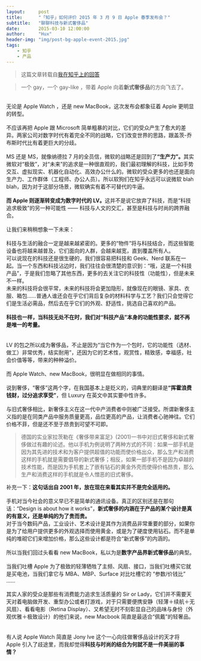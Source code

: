 ```yaml
---
layout:     post
title:      "「知乎」如何评价 2015 年 3 月 9 日 Apple 春季发布会？"
subtitle:   "聊聊科技与新式奢侈品"
date:       2015-03-10 12:00:00
author:     "Hux"
header-img: "img/post-bg-apple-event-2015.jpg"
tags:
    - 知乎
    - 产品
---
```


> 这篇文章转载自[我在知乎上的回答](http://www.zhihu.com/question/28617408/answer/41626694)


<div>
    <blockquote>一个 gay，一个 gay-like ，带着 Apple 向着<b>新式奢侈品</b>的方向飞去了。</blockquote>
    <br>无论是 Apple Watch ，还是 new MacBook，这次发布会都象征着 Apple 更明显的转型。
    <br>
    <br>不应该再把 Apple 跟 Microsoft 简单粗暴的对比，它们的受众产生了愈大的差异。两家公司对数字时代有着完全不同的战略，它们改变世界的思路，跟盖茨-乔布斯时代比有着更巨大的分歧。
    <br>
    <br>MS 还是 MS，就像纳德拉 7 月的全员信，微软的战略还是回到了<b>“生产力”。</b>其实微软对“极致”，对“未来”的追求是一种很直观的，我们最初理解的科技，比如手势交互、虚拟现实、机器化自动化、高效办公什么的。微软的受众更多的也还是面向生产力、工作群体（工程师、办公人员）。所以软狗们在知乎永远可以说微软 blah blah，因为对于这部分场景，微软确实有着不可替代的牛逼。
    <br>
    <br><b>而 Apple 则逐渐转变成为数字时代的 LV。</b>这并不是说它放弃了科技，而是“科技追求极致”的另一种可能性 —— 科技与人文的交汇，甚至是科技与时尚的跨界融合。
    <br>
    <br>让我们来稍稍想象一下未来：
    <br>
    <br>科技与生活的融合一定是越来越紧密的。更多的“物件”将与科技结合，而这些智能设备也将越来越普及，它们面向的人群，会越来越宽，直到覆盖所有人。
    <br>可以说现在的科技还是很生硬的，我们很容易把科技和 Geek、Nerd 联系在一起。当一个东西和科技沾边时，我们往往会很清楚的意识到：“哦，这是一个科技产品”，于是我们忽略了其他东西，更多的去关注它的科技性（功能性），但是未来不一样。
    <br>未来的科技将会很平常，未来的科技将会更加隐形，就像现在的眼镜、家具、衣服、箱包……普通人谁还会在乎它们背后复杂的材料科学与工艺？我们只会觉得它们是生活必需品，然后去在乎它们的外观、舒适性，挑选自己喜欢的产品。
    <br>
    <br><b>科技也一样，当科技无处不在时，我们对“科技产品”本身的功能性要求，就不再是唯一的考量。</b>
    <br>
    <br>
    <br>LV 的包之所以成为奢侈品，不止是因为“当它作为一个包时，它的功能性（选材、做工）非常优秀，结实耐用”，还因为它的艺术性，观赏性，精致感，幸福感，社会价值等等，带来的种种溢价。
    <br>
    <br>而 Apple Watch、new MacBook，很明显在做相同的事情。
    <br>
    <br>说到奢侈，“奢侈”这两个字，在我国基本上是贬义的，词典里的翻译是<b>“挥霍浪费钱财，过分追求享受”</b>，但 Luxury 在英文中其实要中性许多。
    <br>
    <br>与旧式奢侈相比，新奢侈主义在这一代中产消费者中则被广泛接受。所谓新奢侈主义指的是在同类产品中服务质量更高，品位更高的产品，让消费者心驰神往。它们价格不菲，但是还不至于昂贵到可望不可即。
    <br>
    <blockquote>德国的实业家拉茨勒在《奢侈带来富足》(2001)一书中对旧式奢侈和新式奢侈做过有趣的论述。他以手机为例说明了两种方式的不同：如果一部手机是因为其先进的技术和为客户提供超值的功能而使价格出众，那么生产和消费这样的手机就是需要倡导的新式奢侈；相反，如果一部手机不是因为卓越的技术性能，而是因为手机套上了嵌有钻石的黄金外壳而使得价格昂贵，那么生产和消费这样的手机就是令人憎恶的旧式奢侈。
        <br>
    </blockquote>补充一下：<b>这句话出自 2001 年，放在现在来看其实并不是完全适用的。</b>
    <br>
    <br>手机对当今社会的意义早已不是简单的通讯设备。真正的区别还是在那句话：“Design is about how it works”，<b>新式奢侈的内涵在于产品的某个设计是真的有意义，还是单纯的为了贵而贵。</b>
    <br>对于当今数码产品，工业设计、艺术设计是其作为消费品非常重要的部分，如果你是为了给用户提供更多的外观选择而使用黄金，或是为了硬度使用钻石。而不是单纯的堆砌它们来增加价格，那么这些设计都是符合“新式奢侈”的内涵的。
    <br>
    <br>所以当我们回过头看看 new MacBook，私以为是<b>数字产品界新式奢侈品</b>的典型。
    <br>
    <br>当我们吐槽 Apple 为了极致的轻薄牺牲了主频、风扇、接口，当我们吐槽买它就是买电池，当我们拿它与 MBA、MBP、Surface 对比吐槽它的 “参数/价钱比” ……
    <br>
    <br>其实人家的受众是那些有消费能力追求生活质量的 Sir or Lady，它们并不需要天天对着电脑做开发、重型办公或者打游戏，对于只需要便携安静（轻薄＋续航＋无风扇）、看看电影（Retina Display）、又希望无时不刻彰显自己的品味与身份（外观优雅＋极致设计）的他们来说，new Macbook 简直是最适合“佩戴”的轻奢品。
    <br>
    <br>
    <br>有人说 Apple Watch 简直是 Jony Ive 这个一心向往做奢侈品设计的天才将 Apple 引入了歧途里，而我却觉得<b>科技与时尚的结合为何就不是一件美丽的事情？</b>
</div>
